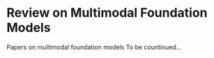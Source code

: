 # Review on Multimodal Foundation Models
Papers on multimodal foundation models
To be countinued...
